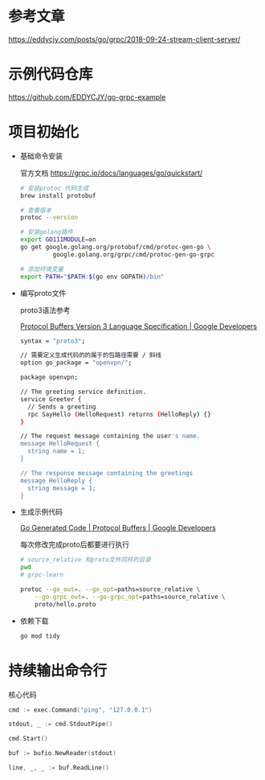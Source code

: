 # 参考文章

https://eddycjy.com/posts/go/grpc/2018-09-24-stream-client-server/

# 示例代码仓库

https://github.com/EDDYCJY/go-grpc-example

# 项目初始化


- 基础命令安装
  
    官方文档 https://grpc.io/docs/languages/go/quickstart/

    ```bash
    # 安装protoc 代码生成
    brew install protobuf

    # 查看版本
    protoc --version

    # 安装golang插件
    export GO111MODULE=on
    go get google.golang.org/protobuf/cmd/protoc-gen-go \
             google.golang.org/grpc/cmd/protoc-gen-go-grpc

    # 添加环境变量
    export PATH="$PATH:$(go env GOPATH)/bin"

    ```

- 编写proto文件

  proto3语法参考

  [Protocol Buffers Version 3 Language Specification | Google Developers](https://developers.google.com/protocol-buffers/docs/reference/proto3-spec#top_level_definitions)

    ```bash
    syntax = "proto3";

    // 需要定义生成代码的的属于的包路径需要 / 斜线
    option go_package = "openvpn/";

    package openvpn;

    // The greeting service definition.
    service Greeter {
      // Sends a greeting
      rpc SayHello (HelloRequest) returns (HelloReply) {}
    }

    // The request message containing the user's name.
    message HelloRequest {
      string name = 1;
    }

    // The response message containing the greetings
    message HelloReply {
      string message = 1;
    }
    ```

- 生成示例代码

  [Go Generated Code | Protocol Buffers | Google Developers](https://developers.google.com/protocol-buffers/docs/reference/go-generated#invocation)

  每次修改完成proto后都要进行执行

    ```bash
    # source_relative 和proto文件同样的目录
    pwd
    # grpc-learn
    
    protoc --go_out=. --go_opt=paths=source_relative \
        --go-grpc_out=. --go-grpc_opt=paths=source_relative \
        proto/hello.proto
    ```

- 依赖下载

    ```bash
    go mod tidy
    ```
  
# 持续输出命令行

核心代码

```go
cmd := exec.Command("ping", "127.0.0.1")

stdout, _ := cmd.StdoutPipe()

cmd.Start()

buf := bufio.NewReader(stdout)

line, _, _ := buf.ReadLine()
```
